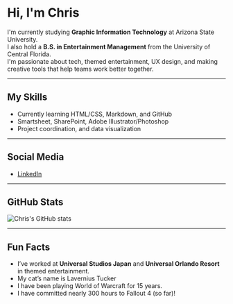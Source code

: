 # Hi, I'm Chris

I'm currently studying **Graphic Information Technology** at Arizona State University.  
I also hold a **B.S. in Entertainment Management** from the University of Central Florida.  
I'm passionate about tech, themed entertainment, UX design, and making creative tools that help teams work better together.  

---

## My Skills
- Currently learning HTML/CSS, Markdown, and GitHub
- Smartsheet, SharePoint, Adobe Illustrator/Photoshop
- Project coordination, and data visualization

---

## Social Media
- [LinkedIn](https://www.linkedin.com/in/chris-rybicki/)

---

## GitHub Stats
![Chris's GitHub stats](https://github-readme-stats.vercel.app/api?username=CRybicki&show_icons=true&theme=tokyonight)

---

## Fun Facts
- I’ve worked at **Universal Studios Japan** and **Universal Orlando Resort** in themed entertainment.
- My cat’s name is Lavernius Tucker
- I have been playing World of Warcraft for 15 years.
- I have committed nearly 300 hours to Fallout 4 (so far)!

<!--
**CRybicki/CRybicki** is a ✨ _special_ ✨ repository because its `README.md` (this file) appears on your GitHub profile.

Here are some ideas to get you started:

- 🔭 I’m currently working on ...
- 🌱 I’m currently learning ...
- 👯 I’m looking to collaborate on ...
- 🤔 I’m looking for help with ...
- 💬 Ask me about ...
- 📫 How to reach me: ...
- 😄 Pronouns: ...
- ⚡ Fun fact: ...
-->
